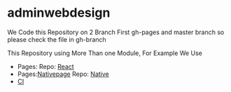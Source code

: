# adminwebdesign

We Code this Repository on 2 Branch First gh-pages and master branch so please check the file in gh-branch

This Repository using More Than one Module, For Example We Use

<ul>
<li>Pages: <a href='pencarinafkah.github.io/adminwebdesign/reactjs'></a> Repo: <a href='https://github.com/pencarinafkah/adminwebdesign/tree/gh-pages/reactjs'>React</a></li>
  <li> Pages:<a href='https://pencarinafkah.github.io/adminwebdesign/nativeweb/'>Nativepage</a> Repo: <a href='https://github.com/pencarinafkah/adminwebdesign/tree/gh-pages/nativeweb'>Native</a></li>
  <li><a href='https://github.com/pencarinafkah/adminwebdesign/tree/gh-pages/CI'>CI</a></li>
</ul>
